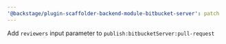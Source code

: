 ```yaml
---
'@backstage/plugin-scaffolder-backend-module-bitbucket-server': patch
---
```


Add `reviewers` input parameter to `publish:bitbucketServer:pull-request`
